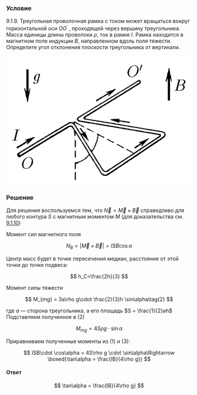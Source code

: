 ###  Условие

$9.1.9.$ Треугольная проволочная рамка с током может вращаться вокруг горизонтальной оси $OO^\prime$ , проходящей через вершину треугольника. Масса единицы длины проволоки $\rho$, ток в рамке $I$. Рамка находится в магнитном поле индукции $B$, направленном вдоль поля тяжести. Определите угол отклонения плоскости треугольника от вертикали.

![ К задаче $9.1.9$ |507x351, 34%](../../img/9.1.9/statement.png)

### Решение

Для решения воспользуемся тем, что $\vec{N} = \vec{M} \times \vec{B}$ справедливо для любого контура $S$ с магнитным моментом $M$ (для доказательства см. [9.1.10](../9.1.10))

Момент сил магнитного поля

$$
N_{B} = |\vec{M} \times \vec{B}| = ISB \cos\alpha\tag{1}
$$

Центр масс будет в точке пересечения медиан, расстояние от этой точки до точки подвеса:

$$
h_C=\frac{2h}{3}
$$

Момент силы тяжести

$$
M_{mg} = 3a\rho g\cdot \frac{2}{3}h \sin\alpha\tag{2}
$$

где $a$ — сторона треугольника, а его площадь $S = \frac{1}{2}ah$ Подставляем полученное в $(2)$

$$
M_{mg}= 4S\rho g\cdot \sin\alpha\tag{3}
$$

Приравниваем полученные моменты из $(1)$ и $(3)$:

$$
ISB\cdot \cos\alpha = 4S\rho g \cdot \sin\alpha\Rightarrow \boxed{\tan\alpha = \frac{IB}{4\rho g}}
$$

#### Ответ

$$
\tan\alpha = \frac{IB}{4\rho g}
$$